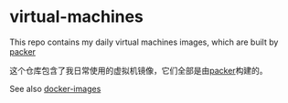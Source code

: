 # virtual-machines
This repo contains my daily virtual machines images, which are built by [packer](http://www.packer.io)

这个仓库包含了我日常使用的虚拟机镜像，它们全部是由[packer](http://www.packer.io)构建的。

See also [docker-images](https://github.com/soulmachine/docker-images)
